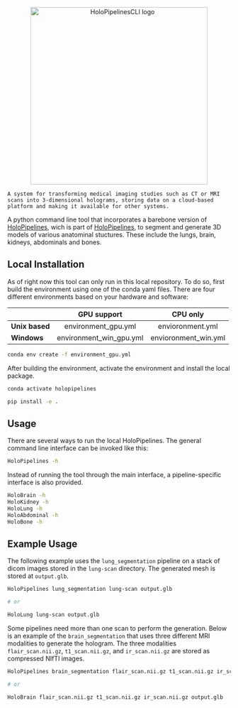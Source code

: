 <p align="center">
  <img width="400" alt="HoloPipelinesCLI logo" src="https://user-images.githubusercontent.com/23082383/79690583-0ec66180-8253-11ea-8088-0131d01beb89.png">

    A system for transforming medical imaging studies such as CT or MRI scans into 3-dimensional holograms, storing data on a cloud-based platform and making it available for other systems.
</p>

A python command line tool that incorporates a barebone version of [HoloPipelines](https://github.com/nbckr/HoloRepository-Core/tree/dev/HoloPipelines), wich is part of [HoloPipelines](https://github.com/nbckr/HoloRepository-Core), to segment and generate 3D models of various anatominal stuctures. These include the lungs, brain, kidneys, abdominals and bones.


## Local Installation
As of right now this tool can only run in this local repository. To do so, first build the environment using one of the conda yaml files.
There are four different environments based on your hardware and software:

||GPU support|CPU only|
|-|:-:|:-:|
|**Unix based**|environment_gpu.yml|envioronment.yml|
|**Windows**|environment_win_gpu.yml|envioronment_win.yml|


```bash
conda env create -f environment_gpu.yml
```

After building the environment, activate the environment and install the local package.
```bash
conda activate holopipelines

pip install -e .
```

## Usage
There are several ways to run the local HoloPipelines.
The general command line interface can be invoked like this:
```bash
HoloPipelines -h
```

Instead of running the tool through the main interface, a pipeline-specific interface is also provided.

```bash
HoloBrain -h
HoloKidney -h
HoloLung -h
HoloAbdominal -h
HoloBone -h
```

## Example Usage
The following example uses the `lung_segmentation` pipeline on a stack of dicom images stored in the `lung-scan` directory.
The generated mesh is stored at `output.glb`.

```bash
HoloPipelines lung_segmentation lung-scan output.glb

# or

HoloLung lung-scan output.glb
```

Some pipelines need more than one scan to perform the generation. Below is an example of the `brain_segmentation` that uses
three different MRI modalities to generate the hologram. The three modalities `flair_scan.nii.gz`, `t1_scan.nii.gz`, and
`ir_scan.nii.gz` are stored as compressed NIfTI images.

```bash
HoloPipelines brain_segmentation flair_scan.nii.gz t1_scan.nii.gz ir_scan.nii.gz output.glb

# or

HoloBrain flair_scan.nii.gz t1_scan.nii.gz ir_scan.nii.gz output.glb
```
